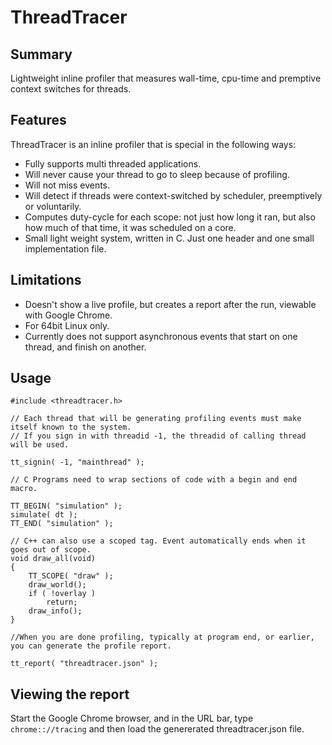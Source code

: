 # ThreadTracer

## Summary

Lightweight inline profiler that measures wall-time, cpu-time and premptive context switches for threads.

## Features

ThreadTracer is an inline profiler that is special in the following ways:
* Fully supports multi threaded applications.
* Will never cause your thread to go to sleep because of profiling.
* Will not miss events.
* Will detect if threads were context-switched by scheduler, preemptively or voluntarily.
* Computes duty-cycle for each scope: not just how long it ran, but also how much of that time, it was scheduled on a core.
* Small light weight system, written in C. Just one header and one small implementation file.

## Limitations
* Doesn't show a live profile, but creates a report after the run, viewable with Google Chrome.
* For 64bit Linux only.
* Currently does not support asynchronous events that start on one thread, and finish on another.

## Usage


```
#include <threadtracer.h>

// Each thread that will be generating profiling events must make itself known to the system.
// If you sign in with threadid -1, the threadid of calling thread will be used.

tt_signin( -1, "mainthread" );

// C Programs need to wrap sections of code with a begin and end macro.

TT_BEGIN( "simulation" );
simulate( dt );
TT_END( "simulation" );

// C++ can also use a scoped tag. Event automatically ends when it goes out of scope.
void draw_all(void)
{
	TT_SCOPE( "draw" );
	draw_world();
	if ( !overlay )
		return;
	draw_info();
}

//When you are done profiling, typically at program end, or earlier, you can generate the profile report.

tt_report( "threadtracer.json" );
```

## Viewing the report

Start the Google Chrome browser, and in the URL bar, type ```chrome:://tracing``` and then load the genererated threadtracer.json file.

